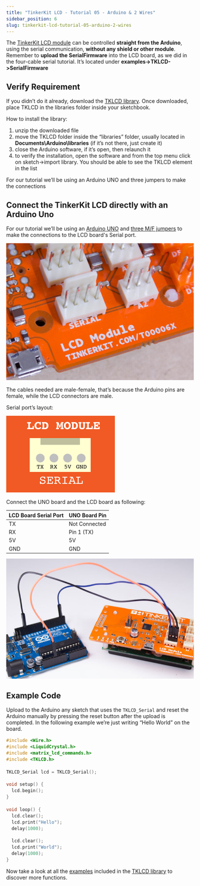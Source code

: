 ```yaml
---
title: "TinkerKit LCD - Tutorial 05 - Arduino & 2 Wires"
sidebar_position: 6
slug: tinkerkit-lcd-tutorial-05-arduino-2-wires
---
```


The [TinkerKit LCD module](https://www.canadarobotix.com/products/1654) can be controlled **straight from the Arduino**, using the serial communication, **without any shield or other module**. Remember to **upload the SerialFirmware** into the LCD board, as we did in the four-cable serial tutorial. It’s located under **examples->TKLCD->SerialFirmware**

## Verify Requirement

If you didn’t do it already, download the [TKLCD library](https://github.com/carobot/TKLCD-Library). Once downloaded, place TKLCD in the libraries folder inside your sketchbook.

How to install the library:

1. unzip the downloaded file
2. move the TKLCD folder inside the “libraries” folder, usually located in **Documents\Arduino\libraries** (if it’s not there, just create it)
3. close the Arduino software, if it’s open, then relaunch it
4. to verify the installation, open the software and from the top menu click on sketch->import library. You should be able to see the TKLCD element in the list

For our tutorial we’ll be using an Arduino UNO and three jumpers to make the connections

## Connect the TinkerKit LCD directly with an Arduino Uno

For our tutorial we’ll be using an [Arduino UNO](https://www.canadarobotix.com/products/60) and [three M/F jumpers](https://www.canadarobotix.com/products/1162) to make the connections to the LCD board's Serial port.

![](/img/docs/tinkerkit/serial-tut.jpg)

The cables needed are male-female, that’s because the Arduino pins are female, while the LCD connectors are male.

Serial port’s layout:

![](/img/docs/tinkerkit/lcd-serial.png)

Connect the UNO board and the LCD board as following:

|LCD Board Serial Port|UNO Board Pin|
|---|---|
|TX |Not Connected|
|RX |Pin 1 (TX)|
|5V |5V |
|GND|GND|

![](/img/docs/tinkerkit/UNO-lcd-4.jpg)

## Example Code

Upload to the Arduino any sketch that uses the `TKLCD_Serial` and reset the Arduino manually by pressing the reset button after the upload is completed. In the following example we’re just writing “Hello World” on the board.

```c
#include <Wire.h>
#include <LiquidCrystal.h>
#include <matrix_lcd_commands.h>
#include <TKLCD.h>
 
TKLCD_Serial lcd = TKLCD_Serial();  
 
void setup() {
  lcd.begin();  
}
 
void loop() {
  lcd.clear();
  lcd.print("Hello");
  delay(1000);
   
  lcd.clear();
  lcd.print("World");
  delay(1000);
}
```

Now take a look at all the [examples](https://github.com/carobot/TKLCD-Library/tree/master/TKLCD/examples) included in the [TKLCD library](https://github.com/carobot/TKLCD-Library) to discover more functions.